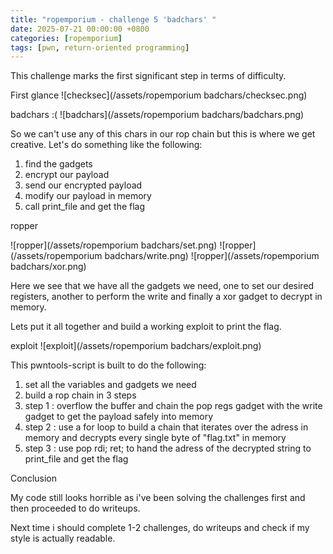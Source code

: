 ```yaml
---
title: "ropemporium - challenge 5 'badchars' "
date: 2025-07-21 00:00:00 +0800
categories: [ropemporium]
tags: [pwn, return-oriented programming]
---
```


This challenge marks the first significant step in terms of difficulty.

 First glance
     ![checksec](/assets/ropemporium badchars/checksec.png)
     
 badchars :(
     ![badchars](/assets/ropemporium badchars/badchars.png)

So we can't use any of this chars in our rop chain but this is where we get creative. 
Let's do something like the following:

1. find the gadgets
2. encrypt our payload 
3. send our encrypted payload
4. modify our payload in memory
5. call print_file and get the flag

ropper 

![ropper](/assets/ropemporium badchars/set.png)
![ropper](/assets/ropemporium badchars/write.png)
![ropper](/assets/ropemporium badchars/xor.png)

Here we see that we have all the gadgets we need, one to set our desired registers, another to perform the write and finally a xor gadget to decrypt in memory.

Lets put it all together and build a working exploit to print the flag.

 exploit
    ![exploit](/assets/ropemporium badchars/exploit.png)

This pwntools-script is built to do the following:

1. set all the variables and gadgets we need 
2. build a rop chain in 3 steps
3. step 1 : overflow the buffer and chain the pop regs gadget with the write gadget to get the payload safely into memory
4. step 2 : use a for loop to build a chain that iterates over the adress in memory and decrypts every single byte of "flag.txt" in memory
5. step 3 : use pop rdi; ret; to hand the adress of the decrypted string to print_file and get the flag


Conclusion

My code still looks horrible as i've been solving the challenges first and then proceeded to do writeups.

Next time i should complete 1-2 challenges, do writeups and check if my style is actually readable.